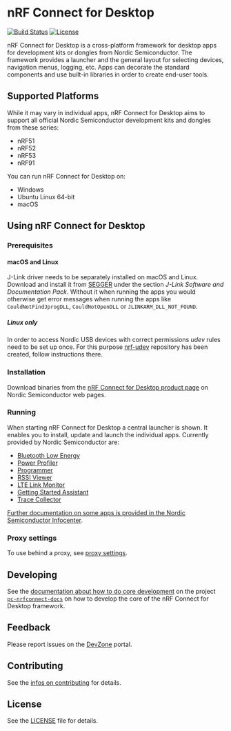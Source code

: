 # nRF Connect for Desktop

[![Build Status](https://dev.azure.com/NordicSemiconductor/Wayland/_apis/build/status/pc-nrfconnect-launcher?branchName=main)](https://dev.azure.com/NordicSemiconductor/Wayland/_build/latest?definitionId=8&branchName=main)
[![License](https://img.shields.io/badge/license-Modified%20BSD%20License-blue.svg)](LICENSE)

nRF Connect for Desktop is a cross-platform framework for desktop apps for development kits or dongles from Nordic Semiconductor. The framework provides a launcher and the general layout for selecting devices, navigation menus, logging, etc. Apps can decorate the standard components and use built-in libraries in order to create end-user tools.

## Supported Platforms

While it may vary in individual apps, nRF Connect for Desktop aims to support all official Nordic Semiconductor development kits and dongles from these series:

* nRF51
* nRF52
* nRF53
* nRF91

You can run nRF Connect for Desktop on:

* Windows
* Ubuntu Linux 64-bit
* macOS

## Using nRF Connect for Desktop

### Prerequisites

#### macOS and Linux

J-Link driver needs to be separately installed on macOS and Linux. Download and install it from [SEGGER](https://www.segger.com/downloads/jlink) under the section *J-Link Software and Documentation Pack*. Without it when running the apps you would otherwise get error messages when running the apps like `CouldNotFindJprogDLL`, `CouldNotOpenDLL` or `JLINKARM_DLL_NOT_FOUND`.

##### Linux only

In order to access Nordic USB devices with correct permissions *udev* rules need to be set up once. For this purpose [nrf-udev](https://github.com/NordicSemiconductor/nrf-udev) repository has been created, follow instructions there.

### Installation

Download binaries from the [nRF Connect for Desktop product page](https://www.nordicsemi.com/Software-and-Tools/Development-Tools/nRF-Connect-for-desktop) on Nordic Semiconductor web pages.

### Running

When starting nRF Connect for Desktop a central launcher is shown. It enables you to install, update and launch the individual apps. Currently provided by Nordic Semiconductor are:

* [Bluetooth Low Energy](https://github.com/NordicSemiconductor/pc-nrfconnect-ble)
* [Power Profiler](https://github.com/NordicSemiconductor/pc-nrfconnect-ppk)
* [Programmer](https://github.com/NordicSemiconductor/pc-nrfconnect-programmer)
* [RSSI Viewer](https://github.com/NordicSemiconductor/pc-nrfconnect-rssi)
* [LTE Link Monitor](https://github.com/NordicSemiconductor/pc-nrfconnect-linkmonitor)
* [Getting Started Assistant](https://github.com/NordicSemiconductor/pc-nrfconnect-gettingstarted)
* [Trace Collector](https://github.com/NordicSemiconductor/pc-nrfconnect-tracecollector)

[Further documentation on some apps is provided in the Nordic Semiconductor Infocenter](https://infocenter.nordicsemi.com/topic/struct_nrftools/struct/nrftools_nrfconnect.html).

### Proxy settings

To use behind a proxy, see [proxy settings](https://github.com/NordicSemiconductor/pc-nrfconnect-launcher/blob/main/doc/proxy-settings.md).

## Developing

See the [documentation about how to do core development](https://nordicsemiconductor.github.io/pc-nrfconnect-docs/core_development) on the project [`pc-nrfconnect-docs`](https://github.com/NordicSemiconductor/pc-nrfconnect-docs/) on how to develop the core of the nRF Connect for Desktop framework.

## Feedback

Please report issues on the [DevZone](https://devzone.nordicsemi.com) portal.

## Contributing

See the [infos on contributing](https://nordicsemiconductor.github.io/pc-nrfconnect-docs/contributing) for details.

## License

See the [LICENSE](LICENSE) file for details.
